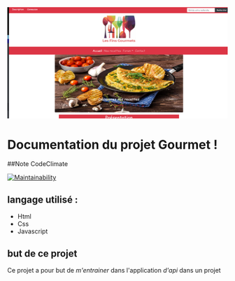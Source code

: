 <img src="publique/image/capture.png">

# Documentation du projet Gourmet !

##Note CodeClimate

[![Maintainability](https://api.codeclimate.com/v1/badges/640436bdd622ab8680fa/maintainability)](https://codeclimate.com/github/yohann-kevin/projet-gourmet/maintainability)

## langage utilisé :

* Html
* Css
* Javascript

## but de ce projet

Ce projet a pour but de *m'entrainer* dans l'application *d'api* dans un projet
